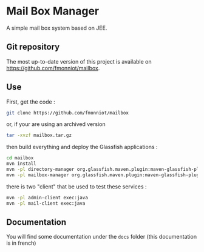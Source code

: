 # Mail Box Manager

A simple mail box system based on JEE.

## Git repository

The most up-to-date version of this project is available on https://github.com/fmonniot/mailbox.

## Use

First, get the code :

```bash
git clone https://github.com/fmonniot/mailbox
```

or, if your are using an archived version

```bash
tar -xvzf mailbox.tar.gz
```

then build everything and deploy the Glassfish applications :

```bash
cd mailbox
mvn install
mvn -pl directory-manager org.glassfish.maven.plugin:maven-glassfish-plugin:deploy
mvn -pl mailbox-manager org.glassfish.maven.plugin:maven-glassfish-plugin:deploy
```

there is two "client" that be used to test these services :

```bash
mvn -pl admin-client exec:java
mvn -pl mail-client exec:java
```

## Documentation

You will find some documentation under the `docs` folder (this documentation is in french)
